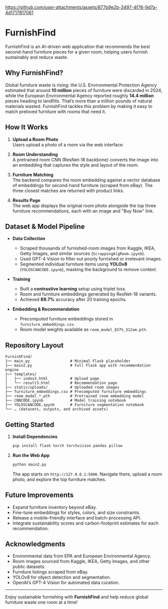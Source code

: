 https://github.com/user-attachments/assets/877b9e2b-3497-4f76-9d7a-4d1717817061

# FurnishFind

FurnishFind is an AI-driven web application that recommends the best second-hand furniture pieces for a given room, helping users furnish sustainably and reduce waste.

## Why FurnishFind?

Global furniture waste is rising: the U.S. Environmental Protection Agency estimated that around **10 million** pieces of furniture were discarded in 2024, while the European Environmental Agency reported roughly **14.4 million** pieces heading to landfills. That’s more than a million pounds of natural materials wasted. FurnishFind tackles this problem by making it easy to match preloved furniture with rooms that need it.

## How It Works

1. **Upload a Room Photo**  
   Users upload a photo of a room via the web interface.

2. **Room Understanding**  
   A pretrained room CNN (ResNet-18 backbone) converts the image into an embedding that captures the style and layout of the room.

3. **Furniture Matching**  
   The backend compares the room embedding against a vector database of embeddings for second-hand furniture (scraped from eBay). The three closest matches are returned with product links.

4. **Results Page**  
   The web app displays the original room photo alongside the top three furniture recommendations, each with an image and "Buy Now" link.

## Dataset & Model Pipeline

- **Data Collection**
  - Scraped thousands of furnished-room images from Kaggle, IKEA, Getty Images, and similar sources (`ScrappingAlgRoom.ipynb`).
  - Used GPT-4 Vision to filter out poorly furnished or irrelevant images.
  - Segmented individual furniture items using **YOLOv8** (`YOLOSCANCODE.ipynb`), masking the background to remove context.

- **Training**
  - Built a **contrastive learning** setup using triplet loss.
  - Room and furniture embeddings generated by ResNet-18 variants.
  - Achieved **89.7%** accuracy after 20 training epochs.

- **Embedding & Recommendation**
  - Precomputed furniture embeddings stored in `furniture_embeddings.csv`.
  - Room model weights available as `room_model_837%_312am.pth`.

## Repository Layout

```
FurnishFind/
├── main.py                  # Minimal Flask placeholder
├── main2.py                 # Full Flask app with recommendation engine
├── templates/
│   ├── index3.html          # Upload page
│   └── result3.html         # Recommendation page
├── static/uploads/          # Uploaded room images
├── furniture_embeddings.csv # Precomputed furniture embeddings
├── room_model_*.pth         # Pretrained room embedding model
├── CNNCODE.ipynb            # Model training notebook
├── YOLOSCANCODE.ipynb       # Furniture segmentation notebook
└── … (datasets, outputs, and archived assets)
```

## Getting Started

1. **Install Dependencies**

   ```bash
   pip install flask torch torchvision pandas pillow
   ```

2. **Run the Web App**

   ```bash
   python main2.py
   ```

   The app starts on `http://127.0.0.1:5000`. Navigate there, upload a room photo, and explore the top furniture matches.

## Future Improvements

- Expand furniture inventory beyond eBay.
- Fine-tune embeddings for styles, colors, and size constraints.
- Release a mobile-friendly interface and batch-processing API.
- Integrate sustainability scores and carbon-footprint estimates for each recommendation.

## Acknowledgments

- Environmental data from EPA and European Environmental Agency.
- Room images sourced from Kaggle, IKEA, Getty Images, and other public datasets.
- Furniture listings scraped from eBay.
- YOLOv8 for object detection and segmentation.
- OpenAI’s GPT-4 Vision for automated data curation.

---

Enjoy sustainable furnishing with **FurnishFind** and help reduce global furniture waste one room at a time!


